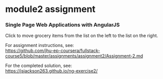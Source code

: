 # module2 assignment
### Single Page Web Applications with AngularJS

Click to move grocery items from the list on the left to the list on the right.

For assignment instructions, see: <br>
<a href="https://github.com/jhu-ep-coursera/fullstack-course5/blob/master/assignments/assignment2/Assignment-2.md"
target="_blank">https://github.com/jhu-ep-coursera/fullstack-course5/blob/master/assignments/assignment2/Assignment-2.md</a>
<br>

For the completed solution, see:<br>
<a href="https://jsjackson263.github.io/ng-exercise2/" target="_blank">https://jsjackson263.github.io/ng-exercise2/</a>
